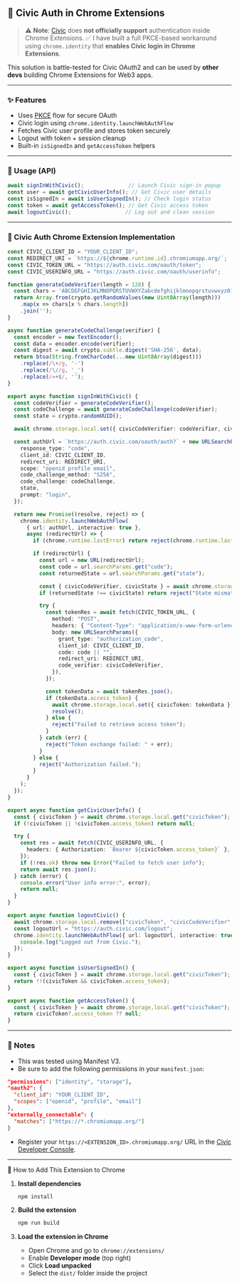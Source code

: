 ## 🔐 Civic Auth in Chrome Extensions

> ⚠️ **Note**: [Civic](https://www.civic.com/) does **not officially support** authentication inside Chrome Extensions.
> ✅ I have built a full PKCE-based workaround using `chrome.identity` that **enables Civic login in Chrome Extensions**.

This solution is battle-tested for Civic OAuth2 and can be used by **other devs** building Chrome Extensions for Web3 apps.

---

### ✨ Features

* Uses [PKCE](https://oauth.net/2/pkce/) flow for secure OAuth
* Civic login using `chrome.identity.launchWebAuthFlow`
* Fetches Civic user profile and stores token securely
* Logout with token + session cleanup
* Built-in `isSignedIn` and `getAccessToken` helpers

---

### 🚀 Usage (API)

```ts
await signInWithCivic();              // Launch Civic sign-in popup
const user = await getCivicUserInfo(); // Get Civic user details
const isSignedIn = await isUserSignedIn(); // Check login status
const token = await getAccessToken(); // Get Civic access token
await logoutCivic();                 // Log out and clean session
```

---

### 🧩 Civic Auth Chrome Extension Implementation

```ts
const CIVIC_CLIENT_ID = "YOUR_CLIENT_ID";
const REDIRECT_URI = `https://${chrome.runtime.id}.chromiumapp.org/`;
const CIVIC_TOKEN_URL = "https://auth.civic.com/oauth/token";
const CIVIC_USERINFO_URL = "https://auth.civic.com/oauth/userinfo";

function generateCodeVerifier(length = 128) {
  const chars = 'ABCDEFGHIJKLMNOPQRSTUVWXYZabcdefghijklmnopqrstuvwxyz0123456789-._~';
  return Array.from(crypto.getRandomValues(new Uint8Array(length)))
    .map(x => chars[x % chars.length])
    .join('');
}

async function generateCodeChallenge(verifier) {
  const encoder = new TextEncoder();
  const data = encoder.encode(verifier);
  const digest = await crypto.subtle.digest('SHA-256', data);
  return btoa(String.fromCharCode(...new Uint8Array(digest)))
    .replace(/\+/g, '-')
    .replace(/\//g, '_')
    .replace(/=+$/, '');
}

export async function signInWithCivic() {
  const codeVerifier = generateCodeVerifier();
  const codeChallenge = await generateCodeChallenge(codeVerifier);
  const state = crypto.randomUUID();

  await chrome.storage.local.set({ civicCodeVerifier: codeVerifier, civicState: state });

  const authUrl = `https://auth.civic.com/oauth/auth?` + new URLSearchParams({
    response_type: "code",
    client_id: CIVIC_CLIENT_ID,
    redirect_uri: REDIRECT_URI,
    scope: "openid profile email",
    code_challenge_method: "S256",
    code_challenge: codeChallenge,
    state,
    prompt: "login",
  });

  return new Promise((resolve, reject) => {
    chrome.identity.launchWebAuthFlow(
      { url: authUrl, interactive: true },
      async (redirectUrl) => {
        if (chrome.runtime.lastError) return reject(chrome.runtime.lastError.message);

        if (redirectUrl) {
          const url = new URL(redirectUrl);
          const code = url.searchParams.get("code");
          const returnedState = url.searchParams.get("state");

          const { civicCodeVerifier, civicState } = await chrome.storage.local.get(["civicCodeVerifier", "civicState"]);
          if (returnedState !== civicState) return reject("State mismatch. Possible CSRF attack.");

          try {
            const tokenRes = await fetch(CIVIC_TOKEN_URL, {
              method: "POST",
              headers: { "Content-Type": "application/x-www-form-urlencoded" },
              body: new URLSearchParams({
                grant_type: "authorization_code",
                client_id: CIVIC_CLIENT_ID,
                code: code || "",
                redirect_uri: REDIRECT_URI,
                code_verifier: civicCodeVerifier,
              }),
            });

            const tokenData = await tokenRes.json();
            if (tokenData.access_token) {
              await chrome.storage.local.set({ civicToken: tokenData });
              resolve();
            } else {
              reject("Failed to retrieve access token");
            }
          } catch (err) {
            reject("Token exchange failed: " + err);
          }
        } else {
          reject("Authorization failed.");
        }
      }
    );
  });
}

export async function getCivicUserInfo() {
  const { civicToken } = await chrome.storage.local.get("civicToken");
  if (!civicToken || !civicToken.access_token) return null;

  try {
    const res = await fetch(CIVIC_USERINFO_URL, {
      headers: { Authorization: `Bearer ${civicToken.access_token}` },
    });
    if (!res.ok) throw new Error("Failed to fetch user info");
    return await res.json();
  } catch (error) {
    console.error("User info error:", error);
    return null;
  }
}

export async function logoutCivic() {
  await chrome.storage.local.remove(["civicToken", "civicCodeVerifier", "civicState"]);
  const logoutUrl = "https://auth.civic.com/logout";
  chrome.identity.launchWebAuthFlow({ url: logoutUrl, interactive: true }, (url) => {
    console.log("Logged out from Civic.");
  });
}

export async function isUserSignedIn() {
  const { civicToken } = await chrome.storage.local.get("civicToken");
  return !!(civicToken && civicToken.access_token);
}

export async function getAccessToken() {
  const { civicToken } = await chrome.storage.local.get("civicToken");
  return civicToken?.access_token ?? null;
}
```

---

### 📎 Notes

* This was tested using Manifest V3.
* Be sure to add the following permissions in your `manifest.json`:

```json
"permissions": ["identity", "storage"],
"oauth2": {
  "client_id": "YOUR_CLIENT_ID",
  "scopes": ["openid", "profile", "email"]
},
"externally_connectable": {
  "matches": ["https://*.chromiumapp.org/"]
}
```

* Register your `https://<EXTENSION_ID>.chromiumapp.org/` URL in the [Civic Developer Console](https://www.civic.com/).

---

🧩 How to Add This Extension to Chrome

1. **Install dependencies**

   ```bash
   npm install
   ```

2. **Build the extension**

   ```bash
   npm run build
   ```

3. **Load the extension in Chrome**

   * Open Chrome and go to `chrome://extensions/`
   * Enable **Developer mode** (top right)
   * Click **Load unpacked**
   * Select the `dist/` folder inside the project

